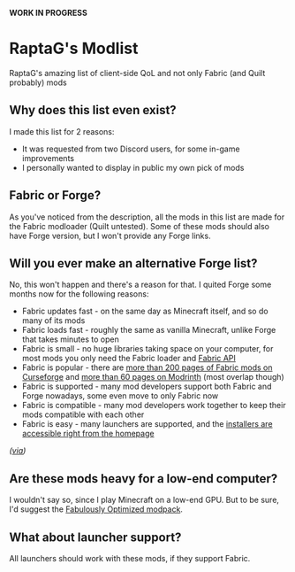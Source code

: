**WORK IN PROGRESS**

# RaptaG's Modlist
RaptaG's amazing list of client-side QoL and not only Fabric (and Quilt probably) mods



## Why does this list even exist?

I made this list for 2 reasons:

* It was requested from two Discord users, for some in-game improvements
* I personally wanted to display in public my own pick of mods

## Fabric or Forge?

As you've noticed from the description, all the mods in this list are made for the Fabric modloader (Quilt untested). Some of these mods should also have Forge version, but I won't provide any Forge links.

## Will you ever make an alternative Forge list?

No, this won't happen and there's a reason for that. I quited Forge some months now for the following reasons:

* Fabric updates fast - on the same day as Minecraft itself, and so do many of its mods
* Fabric loads fast - roughly the same as vanilla Minecraft, unlike Forge that takes minutes to open
* Fabric is small - no huge libraries taking space on your computer, for most mods you only need the Fabric loader and [Fabric API](https://www.curseforge.com/minecraft/mc-mods/fabric-api)
* Fabric is popular - there are [more than 200 pages of Fabric mods on Curseforge](https://www.curseforge.com/minecraft/mc-mods?filter-game-version=2020709689:7499) and [more than 60 pages on Modrinth](https://modrinth.com/mods?f=categories%3Afabric) (most overlap though)
* Fabric is supported - many mod developers support both Fabric and Forge nowadays, some even move to only Fabric now
* Fabric is compatible - many mod developers work together to keep their mods compatible with each other
* Fabric is easy - many launchers are supported, and the [installers are accessible right from the homepage](https://fabricmc.net/use/installer/)

_([via](https://www.curseforge.com/minecraft/modpacks/fabulously-optimized/))_


## Are these mods heavy for a low-end computer?

I wouldn't say so, since I play Minecraft on a low-end GPU. But to be sure, I'd suggest the [Fabulously Optimized modpack](https://www.curseforge.com/minecraft/modpacks/fabulously-optimized).

## What about launcher support?

All launchers should work with these mods, if they support Fabric. 
